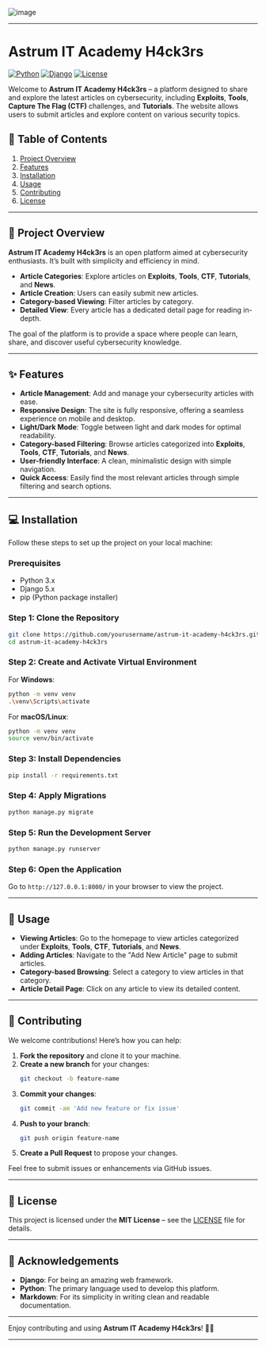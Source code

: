 ![image](https://github.com/user-attachments/assets/05560871-b278-42ee-b031-dd31a56644ea)



---

# **Astrum IT Academy H4ck3rs**

[![Python](https://img.shields.io/badge/Python-3.12-blue)](https://www.python.org/)
[![Django](https://img.shields.io/badge/Django-5.x-green)](https://www.djangoproject.com/)
[![License](https://img.shields.io/badge/license-MIT-blue)](https://opensource.org/licenses/MIT)

Welcome to **Astrum IT Academy H4ck3rs** – a platform designed to share and explore the latest articles on cybersecurity, including **Exploits**, **Tools**, **Capture The Flag (CTF)** challenges, and **Tutorials**. The website allows users to submit articles and explore content on various security topics.

## 📖 **Table of Contents**

1. [Project Overview](#project-overview)
2. [Features](#features)
3. [Installation](#installation)
4. [Usage](#usage)
5. [Contributing](#contributing)
6. [License](#license)

---

## 📌 **Project Overview**

**Astrum IT Academy H4ck3rs** is an open platform aimed at cybersecurity enthusiasts. It’s built with simplicity and efficiency in mind. 

- **Article Categories**: Explore articles on **Exploits**, **Tools**, **CTF**, **Tutorials**, and **News**.
- **Article Creation**: Users can easily submit new articles.
- **Category-based Viewing**: Filter articles by category.
- **Detailed View**: Every article has a dedicated detail page for reading in-depth.

The goal of the platform is to provide a space where people can learn, share, and discover useful cybersecurity knowledge.

---

## ✨ **Features**

- **Article Management**: Add and manage your cybersecurity articles with ease.
- **Responsive Design**: The site is fully responsive, offering a seamless experience on mobile and desktop.
- **Light/Dark Mode**: Toggle between light and dark modes for optimal readability.
- **Category-based Filtering**: Browse articles categorized into **Exploits**, **Tools**, **CTF**, **Tutorials**, and **News**.
- **User-friendly Interface**: A clean, minimalistic design with simple navigation.
- **Quick Access**: Easily find the most relevant articles through simple filtering and search options.

---

## 💻 **Installation**

Follow these steps to set up the project on your local machine:

### Prerequisites

- Python 3.x
- Django 5.x
- pip (Python package installer)

### Step 1: Clone the Repository

```bash
git clone https://github.com/yourusername/astrum-it-academy-h4ck3rs.git
cd astrum-it-academy-h4ck3rs
```

### Step 2: Create and Activate Virtual Environment

For **Windows**:

```bash
python -m venv venv
.\venv\Scripts\activate
```

For **macOS/Linux**:

```bash
python -m venv venv
source venv/bin/activate
```

### Step 3: Install Dependencies

```bash
pip install -r requirements.txt
```

### Step 4: Apply Migrations

```bash
python manage.py migrate
```

### Step 5: Run the Development Server

```bash
python manage.py runserver
```

### Step 6: Open the Application

Go to `http://127.0.0.1:8000/` in your browser to view the project.

---

## 🚀 **Usage**

- **Viewing Articles**: Go to the homepage to view articles categorized under **Exploits**, **Tools**, **CTF**, **Tutorials**, and **News**.
- **Adding Articles**: Navigate to the "Add New Article" page to submit articles.
- **Category-based Browsing**: Select a category to view articles in that category.
- **Article Detail Page**: Click on any article to view its detailed content.

---

## 🤝 **Contributing**

We welcome contributions! Here’s how you can help:

1. **Fork the repository** and clone it to your machine.
2. **Create a new branch** for your changes: 
   ```bash
   git checkout -b feature-name
   ```
3. **Commit your changes**:
   ```bash
   git commit -am 'Add new feature or fix issue'
   ```
4. **Push to your branch**:
   ```bash
   git push origin feature-name
   ```
5. **Create a Pull Request** to propose your changes.

Feel free to submit issues or enhancements via GitHub issues.

---

## 📝 **License**

This project is licensed under the **MIT License** – see the [LICENSE](LICENSE) file for details.

---

## 📜 **Acknowledgements**

- **Django**: For being an amazing web framework.
- **Python**: The primary language used to develop this platform.
- **Markdown**: For its simplicity in writing clean and readable documentation.

---

Enjoy contributing and using **Astrum IT Academy H4ck3rs**! 🚀🔐

---
